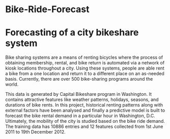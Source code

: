 # Bike-Ride-Forecast
<h1>Forecasting of a city bikeshare system</h1>
<p> Bike sharing systems are a means of renting bicycles where the process of obtaining membership, rental, and bike return is automated via a network of kiosk locations throughout a city. Using these systems, people are able rent a bike from a one location and return it to a different place on an as-needed basis. Currently, there are over 500 bike-sharing programs around the world.</p>

<p>This data is generated by Capital Bikeshare program in Washington. It contains attractive features like weather patterns, holidays, seasons, and durations of bike rents. In this project, historical renting patterns along with external factors have been analysed and finally a predictive model is built to forecast the bike rental demand in a particular hour in Washington, D.C.  Ultimately, the mobility of the city is studied based on the bike ride demand. The training data has 10886 entries and 12 features collected from 1st June 2011 to 19th December 2012.</p>
